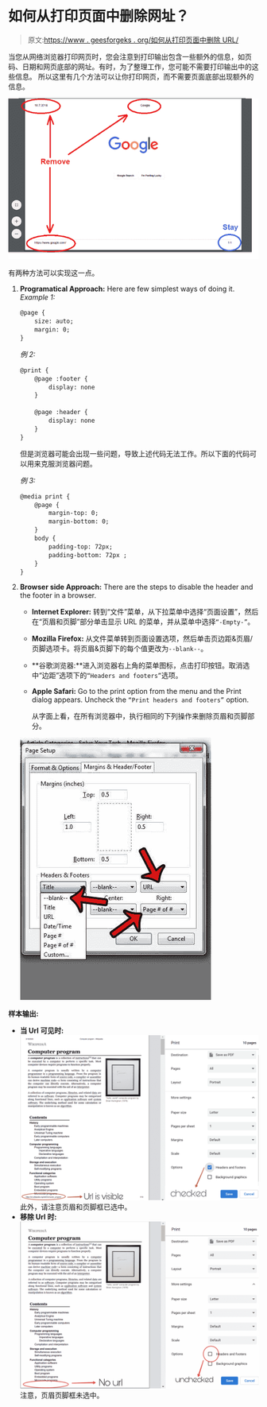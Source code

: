 # 如何从打印页面中删除网址？

> 原文:[https://www . geesforgeks . org/如何从打印页面中删除 URL/](https://www.geeksforgeeks.org/how-to-remove-url-from-printing-the-page/)

当您从网络浏览器打印网页时，您会注意到打印输出包含一些额外的信息，如页码、日期和网页底部的网址。有时，为了整理工作，您可能不需要打印输出中的这些信息。
所以这里有几个方法可以让你打印网页，而不需要页面底部出现额外的信息。

![](img/f9d78f0b302046a31ffd88084a1a18b6.png)

有两种方法可以实现这一点。

1.  **Programatical Approach:** Here are few simplest ways of doing it.
    *Example 1:*

    ```html
    @page {
        size: auto;
        margin: 0;
    }
    ```

    *例 2:*

    ```html
    @print {
        @page :footer {
            display: none
        }

        @page :header {
            display: none
        }
    }
    ```

    但是浏览器可能会出现一些问题，导致上述代码无法工作。所以下面的代码可以用来克服浏览器问题。

    *例 3:*

    ```html
    @media print {
        @page {
            margin-top: 0;
            margin-bottom: 0;
        }
        body {
            padding-top: 72px;
            padding-bottom: 72px ;
        }
    }
    ```

2.  **Browser side Approach:** There are the steps to disable the header and the footer in a browser.
    *   **Internet Explorer:** 转到“文件”菜单，从下拉菜单中选择“页面设置”，然后在“页眉和页脚”部分单击显示 URL 的菜单，并从菜单中选择`“-Empty-”`。
    *   **Mozilla Firefox:** 从文件菜单转到页面设置选项，然后单击页边距&页眉/页脚选项卡。将页眉&页脚下的每个值更改为`--blank--`。
    *   **谷歌浏览器:**进入浏览器右上角的菜单图标，点击打印按钮。取消选中“边距”选项下的`“Headers and footers”`选项。
    *   **Apple Safari:** Go to the print option from the menu and the Print dialog appears. Uncheck the `“Print headers and footers”` option.

        从字面上看，在所有浏览器中，执行相同的下列操作来删除页眉和页脚部分。

    ![](img/5c13194374d405a1473e373f40a78aec.png)

**样本输出:**

*   **当 Url 可见时:**
    ![](img/d7074331049bbc98df75d2613f11d6f0.png)
    此外，请注意页眉和页脚框已选中。
*   **移除 Url 时:**
    ![](img/a745c50d87b12541923089f322aae319.png)
    注意，页眉页脚框未选中。